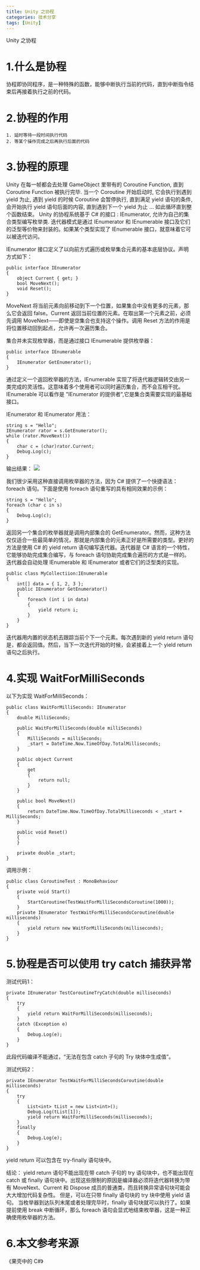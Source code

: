 ```yaml
---
title: Unity 之协程
categories: 技术分享
tags: [Unity]
---
```

Unity 之协程
<!-- more -->

# 1.什么是协程
协程即协同程序，是一种特殊的函数，能够中断执行当前的代码，直到中断指令结束后再接着执行之前的代码。

# 2.协程的作用
    1. 延时等待一段时间执行代码
    2. 等某个操作完成之后再执行后面的代码

# 3.协程的原理
Unity 在每一帧都会去处理 GameObject 里带有的 Coroutine Function, 直到 Coroutine Function 被执行完毕. 当一个 Coroutine 开始启动时, 它会执行到遇到 yield 为止, 遇到 yield 的时候 Coroutine 会暂停执行, 直到满足 yield 语句的条件, 会开始执行 yield 语句后面的内容, 直到遇到下一个 yield 为止 ... 如此循环直到整个函数结束。
Unity 的协程系统基于 C# 的接口 : IEnumerator, 允许为自己的集合类型编写枚举类.
迭代器模式是通过 IEnumerator 和 IEnumerable 接口及它们的泛型等价物来封装的。如果某个类型实现了 IEnumerable 接口，就意味着它可以被迭代访问。

IEnumerator 接口定义了以向前方式遍历或枚举集合元素的基本底层协议。声明方式如下：

    public interface IEnumerator
    {
        object Current { get; }
        bool MoveNext();
        void Reset();
    }

MoveNext 将当前元素向前移动到下一个位置，如果集合中没有更多的元素，那么它会返回 false。Current 返回当前位置的元素。在取出第一个元素之前，必须先调用 MoveNext——即使是空集合也支持这个操作。调用 Reset 方法的作用是将位置移动回到起点，允许再一次遍历集合。

集合并未实现枚举器，而是通过接口 IEnumerable 提供枚举器：

    public interface IEnumerable
    {
        IEnumerator GetEnumerator();
    }

通过定义一个返回枚举器的方法，IEnumerable 实现了将迭代器逻辑转交由另一类完成的灵活性。这意味着多个使用者可以同时遍历集合，而不会互相干扰。IEnumerable 可以看作是 "IEnumerator 的提供者",它是集合类需要实现的最基础接口。

IEnumerator 和 IEnumerator 用法：

    string s = "Hello";
    IEnumerator rator = s.GetEnumerator();
    while (rator.MoveNext())
    {
        char c = (char)rator.Current;
        Debug.Log(c);
    }

输出结果：
![](/img/unityCoroutine/1.png)  

我们很少采用这种直接调用枚举器的方法，因为 C# 提供了一个快捷语法：foreach 语句。下面是使用 foreach 语句重写的具有相同效果的示例：

    string s = "Hello";
    foreach (char c in s)
    {
        Debug.Log(c);
    }

返回另一个集合的枚举器就是调用内部集合的 GetEnumerator。然而，这种方法仅仅适合一些最简单的情况，那就是内部集合的元素正好是所需要的类型。更好的方法是使用 C# 的 yield return 语句编写迭代器。迭代器是 C# 语言的一个特性，它能够协助完成集合编写，与 foreach 语句协助完成集合遍历的方式是一样的。迭代器会自动处理 IEnumerable 和 IEnumerator 或者它们的泛型类的实现。

    public class MyCollectiion:IEnumerable
    {
        int[] data = { 1, 2, 3 };
        public IEnumerator GetEnumerator()
        {
            foreach (int i in data)
            {
                yield return i;
            }
        }
    }

迭代器用内置的状态机去跟踪当前个下一个元素。每次遇到新的 yield return 语句是，都会返回值。然后，当下一次迭代开始的时候，会紧接着上一个 yield return 语句之后执行。

# 4.实现 WaitForMilliSeconds

以下为实现 WaitForMilliSeconds：

    public class WaitForMilliSeconds: IEnumerator
    {
        double MilliSeconds;

        public WaitForMilliSeconds(double milliSeconds)
        {
            MilliSeconds = milliSeconds;
            _start = DateTime.Now.TimeOfDay.TotalMilliseconds;
        }

        public object Current
        {
            get
            {
                return null;
            }
        }

        public bool MoveNext()
        {
            return DateTime.Now.TimeOfDay.TotalMilliseconds < _start + MilliSeconds;
        }

        public void Reset()
        {
        }

        private double _start;
    }

调用示例：

    public class CoroutineTest : MonoBehaviour
    {
        private void Start()
        {
            StartCoroutine(TestWaitForMilliSecondsCoroutine(1000));
        }
        private IEnumerator TestWaitForMilliSecondsCoroutine(double milliseconds)
        {
            yield return new WaitForMilliSeconds(milliseconds);
        }
    }

# 5.协程是否可以使用 try catch 捕获异常

测试代码1：

    private IEnumerator TestCoroutineTryCatch(double milliseconds)
    {
        try
        {
            yield return WaitForMilliSeconds(milliseconds);
        }
        catch (Exception e)
        {
            Debug.Log(e);
        }
    }

此段代码编译不能通过，“无法在包含 catch 子句的 Try 块体中生成值”。

测试代码2：
    
    private IEnumerator TestWaitForMilliSecondsCoroutine(double milliseconds)
    {
        try
        {
            List<int> tList = new List<int>();
            Debug.Log(tList[1]);
            yield return WaitForMilliSeconds(milliseconds);
        }
        finally
        {
            Debug.Log(e);
        }
    }

yield return 可以包含在 try-finally 语句块中。

结论：
yield return 语句不能出现在带 catch 子句的 try 语句块中，也不能出现在 catch 或 finally 语句块中。出现这些限制的原因是编译器必须将迭代器转换为带有 MoveNext、Current 和 Dispose 成员的普通类，而且转换异常语句块可能会大大增加代码复杂性。
但是，可以在只带 finally 语句块的 try 块中使用 yield 语句。
当枚举器到达队列末尾或者处理完毕时，finally 语句块就可以执行了。如果提前使用 break 中断循环，那么 foreach 语句会显式地结束枚举器，这是一种正确使用枚举器的方法。

# 6.本文参考来源 
《果壳中的 C#》